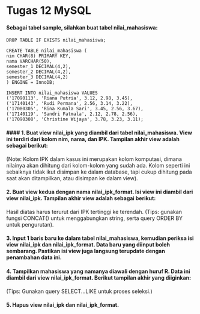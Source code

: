 # Tugas 12 MySQL
#### Sebagai tabel sample, silahkan buat tabel nilai_mahasiswa:
```
DROP TABLE IF EXISTS nilai_mahasiswa;

CREATE TABLE nilai_mahasiswa (
nim CHAR(8) PRIMARY KEY,
nama VARCHAR(50),
semester_1 DECIMAL(4,2),
semester_2 DECIMAL(4,2),
semester_3 DECIMAL(4,2)
) ENGINE = InnoDB;

INSERT INTO nilai_mahasiswa VALUES
('17090113', 'Riana Putria', 3.12, 2.98, 3.45),
('17140143', 'Rudi Permana', 2.56, 3.14, 3.22),
('17080305', 'Rina Kumala Sari', 3.45, 2.56, 3.67),
('17140119', 'Sandri Fatmala', 2.12, 2.78, 2.56),
('17090308', 'Christine Wijaya', 3.78, 3.23, 3.11);
```

#### #### 1. Buat view nilai_ipk yang diambil dari tabel nilai_mahasiswa. View ini terdiri dari kolom nim, nama, dan IPK. Tampilan akhir view adalah sebagai berikut:

(Note: Kolom IPK dalam kasus ini merupakan kolom komputasi, dimana nilainya akan dihitung dari kolom-kolom yang sudah ada. Kolom seperti ini sebaiknya tidak ikut disimpan ke dalam database, tapi cukup dihitung pada saat akan ditampilkan, atau disimpan ke dalam view).


#### 2. Buat view kedua dengan nama nilai_ipk_format. Isi view ini diambil dari view nilai_ipk. Tampilan akhir view adalah sebagai berikut:

Hasil diatas harus terurut dari IPK tertinggi ke terendah. (Tips: gunakan fungsi CONCAT() untuk menggabungkan string, serta query ORDER BY untuk pengurutan).


#### 3. Input 1 baris baru ke dalam tabel nilai_mahasiswa, kemudian periksa isi view nilai_ipk dan nilai_ipk_format. Data baru yang diinput boleh sembarang. Pastikan isi view juga langsung terupdate dengan penambahan data ini.


#### 4. Tampilkan mahasiswa yang namanya diawali dengan huruf R. Data ini diambil dari view nilai_ipk_format. Berikut tampilan akhir yang diiginkan:

(Tips: Gunakan query SELECT...LIKE untuk proses seleksi.)


#### 5. Hapus view nilai_ipk dan nilai_ipk_format.

